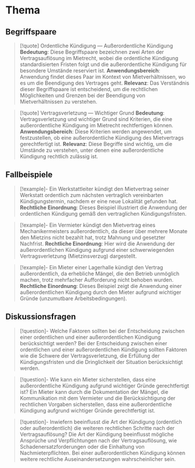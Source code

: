 # Thema
## Begriffspaare
>[!quote] Ordentliche Kündigung — Außerordentliche Kündigung
>**Bedeutung**: Diese Begriffspaare bezeichnen zwei Arten der Vertragsauflösung im Mietrecht, wobei die ordentliche Kündigung standardisierten Fristen folgt und die außerordentliche Kündigung für besondere Umstände reserviert ist.
>**Anwendungsbereich**: Anwendung findet dieses Paar im Kontext von Mietverhältnissen, wo es um die Beendigung des Vertrages geht.
>**Relevanz**: Das Verständnis dieser Begriffspaare ist entscheidend, um die rechtlichen Möglichkeiten und Grenzen bei der Beendigung von Mietverhältnissen zu verstehen.

>[!quote] Vertragsverletzung — Wichtiger Grund
>**Bedeutung**: Vertragsverletzung und wichtiger Grund sind Kriterien, die eine außerordentliche Kündigung im Mietrecht rechtfertigen können.
>**Anwendungsbereich**: Diese Kriterien werden angewendet, um festzustellen, ob eine außerordentliche Kündigung des Mietvertrags gerechtfertigt ist.
>**Relevanz**: Diese Begriffe sind wichtig, um die Umstände zu verstehen, unter denen eine außerordentliche Kündigung rechtlich zulässig ist.

## Fallbeispiele
>[!example]- Ein Werkstattleiter kündigt den Mietvertrag seiner Werkstatt ordentlich zum nächsten vertraglich vereinbarten Kündigungstermin, nachdem er eine neue Lokalität gefunden hat.
>**Rechtliche Einordnung**: Dieses Beispiel illustriert die Anwendung der ordentlichen Kündigung gemäß den vertraglichen Kündigungsfristen.

>[!example]- Ein Vermieter kündigt den Mietvertrag eines Mechanikermeisters außerordentlich, da dieser über mehrere Monate den Mietzins nicht bezahlt hat, trotz Mahnung und gesetzter Nachfrist.
>**Rechtliche Einordnung**: Hier wird die Anwendung der außerordentlichen Kündigung aufgrund einer schwerwiegenden Vertragsverletzung (Mietzinsverzug) dargestellt.

>[!example]- Ein Mieter einer Lagerhalle kündigt den Vertrag außerordentlich, da erhebliche Mängel, die den Betrieb unmöglich machen, trotz mehrfacher Aufforderung nicht behoben wurden.
>**Rechtliche Einordnung**: Dieses Beispiel zeigt die Anwendung einer außerordentlichen Kündigung durch den Mieter aufgrund wichtiger Gründe (unzumutbare Arbeitsbedingungen).

## Diskussionsfragen
>[!question]- Welche Faktoren sollten bei der Entscheidung zwischen einer ordentlichen und einer außerordentlichen Kündigung berücksichtigt werden?
>Bei der Entscheidung zwischen einer ordentlichen und einer außerordentlichen Kündigung sollten Faktoren wie die Schwere der Vertragsverletzung, die Erfüllung der Kündigungsfristen und die Dringlichkeit der Situation berücksichtigt werden.

>[!question]- Wie kann ein Mieter sicherstellen, dass eine außerordentliche Kündigung aufgrund wichtiger Gründe gerechtfertigt ist?
>Ein Mieter kann durch die Dokumentation der Mängel, die Kommunikation mit dem Vermieter und die Berücksichtigung der rechtlichen Vorgaben sicherstellen, dass eine außerordentliche Kündigung aufgrund wichtiger Gründe gerechtfertigt ist.

>[!question]- Inwiefern beeinflusst die Art der Kündigung (ordentlich oder außerordentlich) die weiteren rechtlichen Schritte nach der Vertragsauflösung?
>Die Art der Kündigung beeinflusst mögliche Ansprüche und Verpflichtungen nach der Vertragsauflösung, wie Schadenersatzforderungen oder die Einhaltung von Nachmieterpflichten. Bei einer außerordentlichen Kündigung können weitere rechtliche Auseinandersetzungen wahrscheinlicher sein.